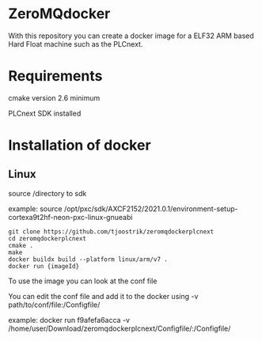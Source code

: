 # ZeroMQdocker
With this repository you can create a docker image for a ELF32 ARM based Hard Float machine such as the PLCnext.

# Requirements
cmake version 2.6 minimum

PLCnext SDK installed

# Installation of docker
## Linux
source /directory to sdk

example: source /opt/pxc/sdk/AXCF2152/2021.0.1/environment-setup-cortexa9t2hf-neon-pxc-linux-gnueabi

```
git clone https://github.com/tjoostrik/zeromqdockerplcnext
cd zeromqdockerplcnext
cmake .
make
docker buildx build --platform linux/arm/v7 .
docker run {imageId}
```

To use the image you can look at the conf file

You can edit the conf file and add it to the docker using -v path/to/conf/file:/Configfile/

example: docker run f9afefa6acca -v /home/user/Download/zeromqdockerplcnext/Configfile/:/Configfile/
